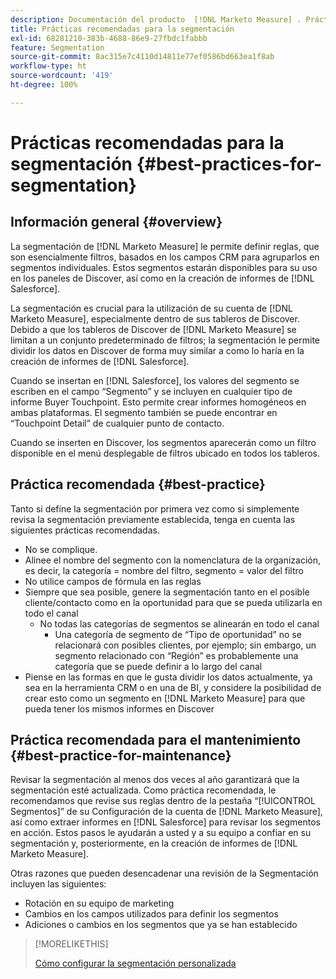 ```yaml
---
description: Documentación del producto  [!DNL Marketo Measure] . Prácticas recomendadas para la segmentación.
title: Prácticas recomendadas para la segmentación
exl-id: 68281210-383b-4688-86e9-27fbdc1fabbb
feature: Segmentation
source-git-commit: 8ac315e7c4110d14811e77ef0586bd663ea1f8ab
workflow-type: ht
source-wordcount: '419'
ht-degree: 100%

---
```


# Prácticas recomendadas para la segmentación {#best-practices-for-segmentation}

## Información general {#overview}

La segmentación de [!DNL Marketo Measure] le permite definir reglas, que son esencialmente filtros, basados en los campos CRM para agruparlos en segmentos individuales. Estos segmentos estarán disponibles para su uso en los paneles de Discover, así como en la creación de informes de [!DNL Salesforce].

La segmentación es crucial para la utilización de su cuenta de [!DNL Marketo Measure], especialmente dentro de sus tableros de Discover. Debido a que los tableros de Discover de [!DNL Marketo Measure] se limitan a un conjunto predeterminado de filtros; la segmentación le permite dividir los datos en Discover de forma muy similar a como lo haría en la creación de informes de [!DNL Salesforce].

Cuando se insertan en [!DNL Salesforce], los valores del segmento se escriben en el campo “Segmento” y se incluyen en cualquier tipo de informe Buyer Touchpoint. Esto permite crear informes homogéneos en ambas plataformas. El segmento también se puede encontrar en “Touchpoint Detail” de cualquier punto de contacto.

Cuando se inserten en Discover, los segmentos aparecerán como un filtro disponible en el menú desplegable de filtros ubicado en todos los tableros.

## Práctica recomendada {#best-practice}

Tanto si define la segmentación por primera vez como si simplemente revisa la segmentación previamente establecida, tenga en cuenta las siguientes prácticas recomendadas.

* No se complique.
* Alinee el nombre del segmento con la nomenclatura de la organización, es decir, la categoría = nombre del filtro, segmento = valor del filtro
* No utilice campos de fórmula en las reglas
* Siempre que sea posible, genere la segmentación tanto en el posible cliente/contacto como en la oportunidad para que se pueda utilizarla en todo el canal
   * No todas las categorías de segmentos se alinearán en todo el canal
      * Una categoría de segmento de “Tipo de oportunidad” no se relacionará con posibles clientes, por ejemplo; sin embargo, un segmento relacionado con “Región” es probablemente una categoría que se puede definir a lo largo del canal
* Piense en las formas en que le gusta dividir los datos actualmente, ya sea en la herramienta CRM o en una de BI, y considere la posibilidad de crear esto como un segmento en [!DNL Marketo Measure] para que pueda tener los mismos informes en Discover

## Práctica recomendada para el mantenimiento {#best-practice-for-maintenance}

Revisar la segmentación al menos dos veces al año garantizará que la segmentación esté actualizada. Como práctica recomendada, le recomendamos que revise sus reglas dentro de la pestaña “[!UICONTROL Segmentos]” de su Configuración de la cuenta de [!DNL Marketo Measure], así como extraer informes en [!DNL Salesforce] para revisar los segmentos en acción. Estos pasos le ayudarán a usted y a su equipo a confiar en su segmentación y, posteriormente, en la creación de informes de [!DNL Marketo Measure].

Otras razones que pueden desencadenar una revisión de la Segmentación incluyen las siguientes:

* Rotación en su equipo de marketing
* Cambios en los campos utilizados para definir los segmentos
* Adiciones o cambios en los segmentos que ya se han establecido

>[!MORELIKETHIS]
>
>[Cómo configurar la segmentación personalizada](/help/advanced-marketo-measure-features/segmentation/custom-segmentation.md)
